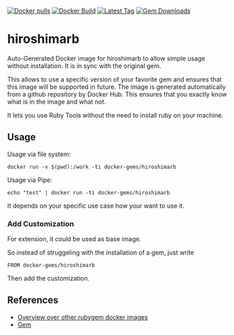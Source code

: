 [![Docker pulls](https://img.shields.io/docker/pulls/rubygem/hiroshimarb.svg)](https://hub.docker.com/r/rubygem/hiroshimarb/)
[![Docker Build](https://img.shields.io/docker/automated/rubygem/hiroshimarb.svg)](https://hub.docker.com/r/rubygem/hiroshimarb/)
[![Latest Tag](https://img.shields.io/github/tag/docker-rubygem/hiroshimarb.svg)](https://hub.docker.com/r/rubygem/hiroshimarb/)
[![Gem Downloads](https://img.shields.io/gem/dt/hiroshimarb.svg)](https://rubygems.org/gems/hiroshimarb/)
# hiroshimarb

Auto-Generated Docker image for hiroshimarb to allow simple usage without installation.
It is in sync with the original gem.

This allows to use a specific version of your favorite gem and ensures that this image will be supported in future.
The image is generated automatically from a github repository by Docker Hub.
This ensures that you exactly know what is in the image and what not.

It lets you use Ruby Tools without the need to install ruby on your machine.

## Usage

Usage via file system:

`docker run -v $(pwd):/work -ti docker-gems/hiroshimarb`

Usage via Pipe:

`echo "test" | docker run -ti docker-gems/hiroshimarb`

It depends on your specific use case how your want to use it.

### Add Customization

For extension, it could be used as base image.

So instead of struggeling with the installation of a gem, just write

`FROM docker-gems/hiroshimarb`

Then add the customization.

## References

 - [Overview over other rubygem docker images](https://github.com/thinkbot/docker-rubygem)
 - [Gem](https://rubygems.org/gems/hiroshimarb/)
